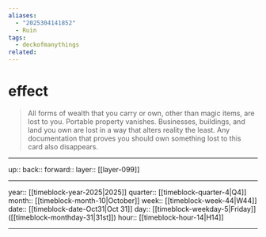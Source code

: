 ```yaml
---
aliases:
  - "2025304141852"
  - Ruin
tags:
  - deckofmanythings
related:
---
```

# effect

> All forms of wealth that you carry or own, other than magic items, are lost to you. Portable property vanishes. Businesses, buildings, and land you own are lost in a way that alters reality the least. Any documentation that proves you should own something lost to this card also disappears.

***

up:: 
back:: 
forward:: 
layer:: [[layer-099]]

***

year:: [[timeblock-year-2025|2025]]
quarter:: [[timeblock-quarter-4|Q4]]
month:: [[timeblock-month-10|October]]
week:: [[timeblock-week-44|W44]]
date:: [[timeblock-date-Oct31|Oct 31]]
day:: [[timeblock-weekday-5|Friday]] ([[timeblock-monthday-31|31st]])
hour:: [[timeblock-hour-14|H14]]

***
